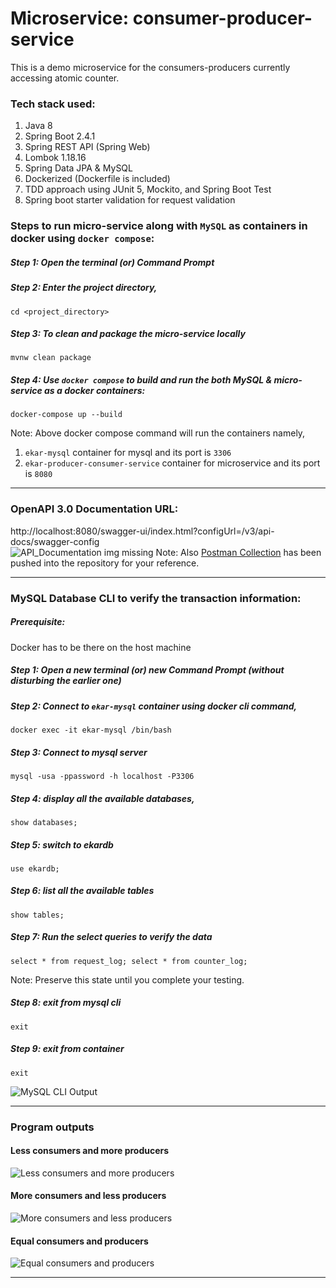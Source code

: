 # Microservice: consumer-producer-service
This is a demo microservice for the consumers-producers currently accessing atomic counter.

### Tech stack used:
1. Java 8
2. Spring Boot 2.4.1
3. Spring REST API (Spring Web)
4. Lombok 1.18.16
5. Spring Data JPA & MySQL
7. Dockerized (Dockerfile is included)
8. TDD approach using JUnit 5, Mockito, and Spring Boot Test
10. Spring boot starter validation for request validation  

### Steps to run micro-service along with `MySQL` as containers in docker using `docker compose`:
##### Step 1: Open the terminal (or) Command Prompt
##### Step 2: Enter the project directory, 
    cd <project_directory>

##### Step 3: To clean and package the micro-service locally
    mvnw clean package

##### Step 4: Use `docker compose` to build and run the both MySQL & micro-service as a docker containers:
    docker-compose up --build
Note: Above docker compose command will run the containers namely,
   1. `ekar-mysql` container for mysql and its port is `3306`
   2. `ekar-producer-consumer-service` container for microservice and its port is `8080`

---

### OpenAPI 3.0 Documentation URL:

http://localhost:8080/swagger-ui/index.html?configUrl=/v3/api-docs/swagger-config  
![API_Documentation img missing](https://raw.githubusercontent.com/vanathin/ekar-producer-consumer-service/main/img/swagger-ui.jpg)
Note: Also [Postman Collection](https://raw.githubusercontent.com/vanathin/ekar-producer-consumer-service/main/Ekar.postman_collection.json) has been pushed into the repository for your reference.

---

### MySQL Database CLI to verify the transaction information:
##### Prerequisite: 
Docker has to be there on the host machine
##### Step 1: Open a new terminal (or) new Command Prompt (without disturbing the earlier one)
##### Step 2: Connect to `ekar-mysql` container using docker cli command, 
    docker exec -it ekar-mysql /bin/bash
##### Step 3: Connect to mysql server
    mysql -usa -ppassword -h localhost -P3306
##### Step 4: display all the available databases,
    show databases;
##### Step 5: switch to ekardb
    use ekardb;
##### Step 6: list all the available tables
    show tables;
##### Step 7: Run the select queries to verify the data
    select * from request_log; select * from counter_log;
Note: Preserve this state until you complete your testing.
##### Step 8: exit from mysql cli
    exit
##### Step 9: exit from container
    exit

![MySQL CLI Output](https://raw.githubusercontent.com/vanathin/ekar-producer-consumer-service/main/img/mysql_db_log.jpg)

---


### Program outputs

#### Less consumers and more producers
![Less consumers and more producers](https://raw.githubusercontent.com/vanathin/ekar-producer-consumer-service/main/img/More_Producer_Less_Consumer.JPG)

#### More consumers and less producers
![More consumers and less producers](https://raw.githubusercontent.com/vanathin/ekar-producer-consumer-service/main/img/Less_Producer_More_Consumer.JPG)

#### Equal consumers and producers
![Equal consumers and producers](https://raw.githubusercontent.com/vanathin/ekar-producer-consumer-service/main/img/Equal_Producer_Consumer.JPG)

---
